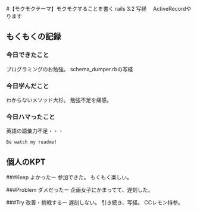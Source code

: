 #【モクモクテーマ】モクモクすることを書く
rails 3.2 写経
　ActiveRecordやります

## もくもくの記録
### 今日できたこと
プログラミングのお勉強。
schema_dumper.rbの写経

### 今日学んだこと
わからないメソッド大杉。
勉強不足を痛感。

### 今日ハマったこと
英語の語彙力不足・・・


```
Be watch my readme!
```

## 個人のKPT
###Keep よかったー
参加できた。
もくもく楽しい。

###Problem ダメだったー
企画女子にかまってて、遅刻した。

###Try 改善・挑戦するー
遅刻しない。
引き続き、写経。
CCレモン持参。


